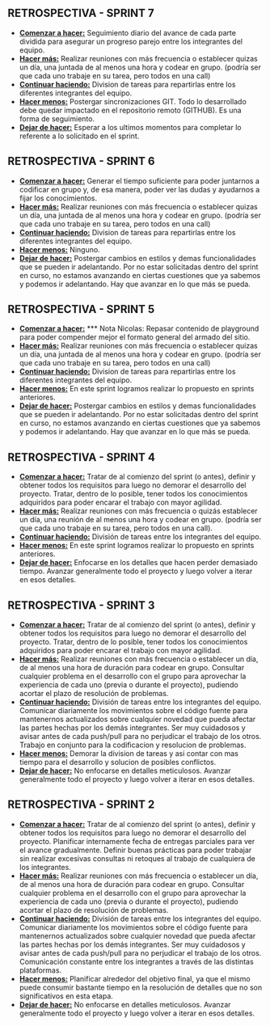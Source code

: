 ## RETROSPECTIVA - SPRINT 7

- **<u>Comenzar a hacer:</u>** Seguimiento diario del avance de cada parte dividida para asegurar un progreso parejo entre los integrantes del equipo.
- **<u>Hacer más:</u>** Realizar reuniones con más frecuencia o establecer quizas un día, una juntada de al menos una hora y codear en grupo. (podría ser que cada uno trabaje en su tarea, pero todos en una call)
- **<u>Continuar haciendo:</u>** Division de tareas para repartirlas entre los diferentes integrantes del equipo.
- **<u>Hacer menos:</u>** Postergar sincronizaciones GIT. Todo lo desarrollado debe quedar impactado en el repositorio remoto (GITHUB). Es una forma de seguimiento.
- **<u>Dejar de hacer:</u>** Esperar a los ultimos momentos para completar lo referente a lo solicitado en el sprint.

## RETROSPECTIVA - SPRINT 6

- **<u>Comenzar a hacer:</u>** Generar el tiempo suficiente para poder juntarnos a codificar en grupo y, de esa manera, poder ver las dudas y ayudarnos a fijar los conocimientos.
- **<u>Hacer más:</u>** Realizar reuniones con más frecuencia o establecer quizas un día, una juntada de al menos una hora y codear en grupo. (podría ser que cada uno trabaje en su tarea, pero todos en una call)
- **<u>Continuar haciendo:</u>** Division de tareas para repartirlas entre los diferentes integrantes del equipo. 
- **<u>Hacer menos:</u>** Ninguno.
- **<u>Dejar de hacer:</u>** Postergar cambios en estilos y demas funcionalidades que se pueden ir adelantando. Por no estar solicitadas dentro del sprint en curso, no estamos avanzando en ciertas cuestiones que 
  ya sabemos y podemos ir adelantando. Hay que avanzar en lo que más se pueda.

## RETROSPECTIVA - SPRINT 5

- **<u>Comenzar a hacer:</u>** *** Nota Nicolas: Repasar contenido de playground para poder compender mejor el formato general del armado del sitio.
- **<u>Hacer más:</u>** Realizar reuniones con más frecuencia o establecer quizas un día, una juntada de al menos una hora y codear en grupo. (podría ser que cada uno trabaje en su tarea, pero todos en una call)
- **<u>Continuar haciendo:</u>** Division de tareas para repartirlas entre los diferentes integrantes del equipo. 
- **<u>Hacer menos:</u>** En este sprint logramos realizar lo propuesto en sprints anteriores.
- **<u>Dejar de hacer:</u>** Postergar cambios en estilos y demas funcionalidades que se pueden ir adelantando. Por no estar solicitadas dentro del sprint en curso, no estamos avanzando en ciertas cuestiones que 
  ya sabemos y podemos ir adelantando. Hay que avanzar en lo que más se pueda.



## RETROSPECTIVA - SPRINT 4

- **<u>Comenzar a hacer:</u>** Tratar de al comienzo del sprint (o antes), definir y obtener todos los requisitos para luego no demorar el desarrollo del proyecto. Tratar, dentro de lo posible, tener todos los conocimientos adquiridos para poder encarar el trabajo con mayor agilidad.
- **<u>Hacer más:</u>** Realizar reuniones con más frecuencia o quizás establecer un día, una reunión de al menos una hora y codear en grupo. (podría ser que cada uno trabaje en su tarea, pero todos en una call).
- **<u>Continuar haciendo:</u>** División de tareas entre los integrantes del equipo. 
- **<u>Hacer menos:</u>** En este sprint logramos realizar lo propuesto en sprints anteriores.
- **<u>Dejar de hacer:</u>** Enfocarse en los detalles que hacen perder demasiado tiempo. Avanzar generalmente todo el proyecto y luego volver a iterar en esos detalles.



## RETROSPECTIVA - SPRINT 3

- **<u>Comenzar a hacer:</u>** Tratar de al comienzo del sprint (o antes), definir y obtener todos los requisitos para luego no demorar el desarrollo del proyecto. Tratar, dentro de lo posible, tener todos los conocimientos adquiridos para poder encarar el trabajo con mayor agilidad.
- **<u>Hacer más:</u>** Realizar reuniones con más frecuencia o establecer un día, de al menos una hora de duración para codear en grupo. Consultar cualquier problema en el desarrollo con el grupo para aprovechar la experiencia de cada uno (previa o durante el proyecto), pudiendo acortar el plazo de resolución de problemas. 
- **<u>Continuar haciendo:</u>** División de tareas entre los integrantes del equipo. Comunicar diariamente los movimientos sobre el código fuente para mantenernos actualizados sobre cualquier novedad que pueda afectar las partes hechas por los demás integrantes. Ser muy cuidadosos y avisar antes de cada push/pull para no perjudicar el trabajo de los otros. Trabajo en conjunto para la codificacion y resolucion de problemas.
- **<u>Hacer menos:</u>** Demorar la division de tareas y asi contar con mas tiempo para el desarrollo y solucion de posibles conflictos.
- **<u>Dejar de hacer:</u>** No enfocarse en detalles meticulosos. Avanzar generalmente todo el proyecto y luego volver a iterar en esos detalles.



## RETROSPECTIVA - SPRINT 2

- **<u>Comenzar a hacer:</u>** Tratar de al comienzo del sprint (o antes), definir y obtener todos los requisitos para luego no demorar el desarrollo del proyecto. Planificar internamente fecha de entregas parciales para ver el avance gradualmente. Definir buenas prácticas para poder trabajar sin realizar excesivas consultas ni retoques al trabajo de cualquiera de los integrantes. 
- **<u>Hacer más:</u>** Realizar reuniones con más frecuencia o establecer un día, de al menos una hora de duración para codear en grupo. Consultar cualquier problema en el desarrollo con el grupo para aprovechar la experiencia de cada uno (previa o durante el proyecto), pudiendo acortar el plazo de resolución de problemas. 
- **<u>Continuar haciendo:</u>** División de tareas entre los integrantes del equipo. Comunicar diariamente los movimientos sobre el código fuente para mantenernos actualizados sobre cualquier novedad que pueda afectar las partes hechas por los demás integrantes. Ser muy cuidadosos y avisar antes de cada push/pull para no perjudicar el trabajo de los otros. Comunicación constante entre los integrantes a través de las distintas plataformas.
- **<u>Hacer menos:</u>** Planificar alrededor del objetivo final, ya que el mismo puede consumir bastante tiempo en la resolución de detalles que no son significativos en esta etapa.
- **<u>Dejar de hacer:</u>** No enfocarse en detalles meticulosos. Avanzar generalmente todo el proyecto y luego volver a iterar en esos detalles.